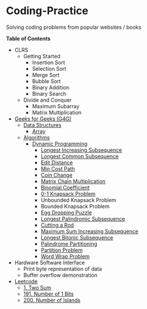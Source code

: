 # Coding-Practice
Solving coding problems from popular websites / books


**Table of Contents**

* CLRS
	* Getting Started
		* Insertion Sort
		* Selection Sort
		* Merge Sort
		* Bubble Sort
		* Binary Addition
		* Binary Search
	* Divide and Conquer
		* Maximum Subarray
		* Matrix Multiplication
* [Geeks for Geeks (G4G)](http://www.geeksforgeeks.org/)
	* [Data Structures](http://www.geeksforgeeks.org/data-structures/)
		* [Array](http://www.geeksforgeeks.org/array/)
	* [Algorithms](http://www.geeksforgeeks.org/fundamentals-of-algorithms/)
		* [Dynamic Programming](http://www.geeksforgeeks.org/fundamentals-of-algorithms/#DynamicProgramming)
			* [Longest Increasing Subsequence](http://www.geeksforgeeks.org/dynamic-programming-set-3-longest-increasing-subsequence/)
			* [Longest Common Subsequence](http://www.geeksforgeeks.org/dynamic-programming-set-4-longest-common-subsequence/)
			* [Edit Distance](http://www.geeksforgeeks.org/dynamic-programming-set-5-edit-distance/)
			* [Min Cost Path](http://www.geeksforgeeks.org/dynamic-programming-set-6-min-cost-path/)
			* [Coin Change](http://www.geeksforgeeks.org/dynamic-programming-set-7-coin-change/)
			* [Matrix Chain Multiplication](http://www.geeksforgeeks.org/dynamic-programming-set-8-matrix-chain-multiplication/)
			* [Binomial Coefficient](http://www.geeksforgeeks.org/dynamic-programming-set-9-binomial-coefficient/)
			* [0-1 Knapsack Problem](http://www.geeksforgeeks.org/dynamic-programming-set-10-0-1-knapsack-problem/)
			* Unbounded Knapsack Problem
			* Bounded Knapsack Problem
			* [Egg Dropping Puzzle](http://www.geeksforgeeks.org/dynamic-programming-set-11-egg-dropping-puzzle/)
			* [Longest Palindromic Subsequence](http://www.geeksforgeeks.org/dynamic-programming-set-12-longest-palindromic-subsequence/)
			* [Cutting a Rod](http://www.geeksforgeeks.org/dynamic-programming-set-13-cutting-a-rod/)
			* [Maximum Sum Increasing Subsequence](http://www.geeksforgeeks.org/dynamic-programming-set-14-maximum-sum-increasing-subsequence/)
			* [Longest Bitonic Subsequence](http://www.geeksforgeeks.org/dynamic-programming-set-15-longest-bitonic-subsequence/)
			* [Palindrome Partitioning](http://www.geeksforgeeks.org/dynamic-programming-set-17-palindrome-partitioning/)
			* [Partition Problem](http://www.geeksforgeeks.org/dynamic-programming-set-18-partition-problem/)
			* [Word Wrap Problem](http://www.geeksforgeeks.org/dynamic-programming-set-18-word-wrap/)
* Hardware Software Interface
	* Print byte representation of data
	* Buffer overflow demonstration
* [Leetcode](https://leetcode.com/problemset/algorithms/)
	* [1. Two Sum](https://leetcode.com/problems/two-sum/)
	* [191. Number of 1 Bits](https://leetcode.com/problems/number-of-1-bits/)
	* [200. Number of Islands](https://leetcode.com/problems/number-of-islands)